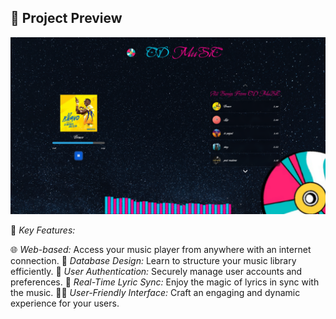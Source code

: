 ## 🎵 Project Preview

![Music Player UI](shot.png)


🚀 *Key Features:*

🌐 *Web-based:* Access your music player from anywhere with an internet connection.
💾 *Database Design:* Learn to structure your music library efficiently.
🔐 *User Authentication:* Securely manage user accounts and preferences.
🚀 *Real-Time Lyric Sync:* Enjoy the magic of lyrics in sync with the music.
🧑‍💻 *User-Friendly Interface:* Craft an engaging and dynamic experience for your users.
